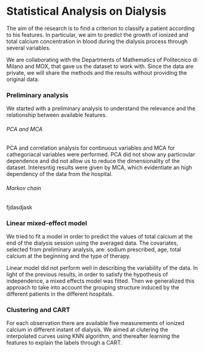 # Statistical Analysis on Dialysis

The aim of the research is to find a criterion to classify a patient according to his features. 
In particular, we aim to predict the growth of ionized and total calcium concentration in blood 
during the dialysis process through several variables. 

We are collaborating with the Departments of Mathematics of Politecnico di Milano and MOX, 
that gave us the dataset to work with. 
Since the data are private, we will share the methods and the results without providing the original data.


### Preliminary analysis
We started with a preliminary analysis to understand the relevance and the relationship between available features. 

###### PCA and MCA
PCA and correlation analysis for continuous variables and MCA for cathegoriacal variables were performed. 
PCA did not show any particoular dependence and did not allow us to reduce the dimensionality of the dataset.
Interesntig results were given by MCA, which evidentiate an high dependency of the data from the hospital.
###### Markov chain
fjdasdjask



### Linear mixed-effect model
We tried to fit a model in order to predict the values of total calcium at the end of the dialysis session using the averaged data. 
The covariates, selected from preliminary analysis, are: sodium prescribed, age, total calcium at the beginning and the type of therapy.

Linear model did not perform well in describing the variability of the data. 
In light of the previous results, in order to satisfy the hypothesis of independence, a mixed effects model was fitted.
Then we generalized this approach to take into account the grouping structure induced by the different patients in the different hospitals.


### Clustering and CART
For each observation there are available five measurements of ionized calcium in different instant of dialysis. 
We aimed at clutering the interpolated curves using KNN algorithm, 
and thereafter learning the features to explain the labels through a CART.




